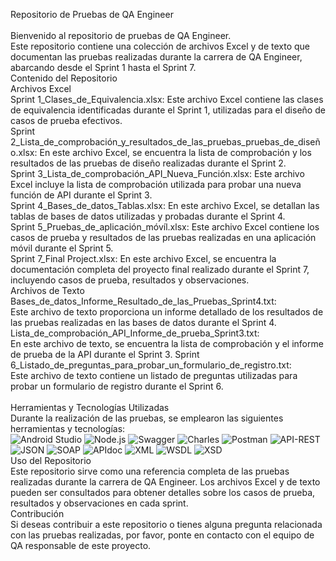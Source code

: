 Repositorio de Pruebas de QA Engineer
<br>
<br>
Bienvenido al repositorio de pruebas de QA Engineer. 
<br>
Este repositorio contiene una colección de archivos Excel y de texto que documentan las pruebas realizadas durante la carrera de QA Engineer, abarcando desde el Sprint 1 hasta el Sprint 7.
<br>
Contenido del Repositorio
<br>
Archivos Excel
<br>
Sprint 1_Clases_de_Equivalencia.xlsx: Este archivo Excel contiene las clases de equivalencia identificadas durante el Sprint 1, utilizadas para el diseño de casos de prueba efectivos.
<br>
Sprint 2_Lista_de_comprobación_y_resultados_de_las_pruebas_pruebas_de_diseño.xlsx: En este archivo Excel, se encuentra la lista de comprobación y los resultados de las pruebas de diseño realizadas durante el Sprint 2.
<br>
Sprint 3_Lista_de_comprobación_API_Nueva_Función.xlsx: Este archivo Excel incluye la lista de comprobación utilizada para probar una nueva función de API durante el Sprint 3.
<br>
Sprint 4_Bases_de_datos_Tablas.xlsx: En este archivo Excel, se detallan las tablas de bases de datos utilizadas y probadas durante el Sprint 4.
<br>
Sprint 5_Pruebas_de_aplicación_móvíl.xlsx: Este archivo Excel contiene los casos de prueba y resultados de las pruebas realizadas en una aplicación móvil durante el Sprint 5.
<br>
Sprint 7_Final Project.xlsx: En este archivo Excel, se encuentra la documentación completa del proyecto final realizado durante el Sprint 7, incluyendo casos de prueba, resultados y observaciones.
<br>
Archivos de Texto
<br>
Bases_de_datos_Informe_Resultado_de_las_Pruebas_Sprint4.txt: <br>Este archivo de texto proporciona un informe detallado de los resultados de las pruebas realizadas en las bases de datos durante el Sprint 4.
Lista_de_comprobación_API_Informe_de_prueba_Sprint3.txt: <br>En este archivo de texto, se encuentra la lista de comprobación y el informe de prueba de la API durante el Sprint 3.
Sprint 6_Listado_de_preguntas_para_probar_un_formulario_de_registro.txt: <br>Este archivo de texto contiene un listado de preguntas utilizadas para probar un formulario de registro durante el Sprint 6.
<br>
<br>
Herramientas y Tecnologías Utilizadas
<br>
Durante la realización de las pruebas, se emplearon las siguientes herramientas y tecnologías:
<br>
![Android Studio](https://img.shields.io/badge/Android%20Studio-3DDC84?style=for-the-badge&logo=android-studio&logoColor=white)
![Node.js](https://img.shields.io/badge/Node.js-43853D?style=for-the-badge&logo=node.js&logoColor=white)
![Swagger](https://img.shields.io/badge/Swagger-85EA2D?style=for-the-badge&logo=swagger&logoColor=black)
![Charles](https://img.shields.io/badge/Charles-000000?style=for-the-badge&logo=charles&logoColor=white)
![Postman](https://img.shields.io/badge/Postman-FF6C37?style=for-the-badge&logo=postman&logoColor=white)
![API-REST](https://img.shields.io/badge/API-REST-009688?style=for-the-badge&logoColor=white)
![JSON](https://img.shields.io/badge/JSON-000000?style=for-the-badge&logo=json&logoColor=white)
![SOAP](https://img.shields.io/badge/SOAP-FFCA28?style=for-the-badge&logoColor=black)
![APIdoc](https://img.shields.io/badge/APIdoc-E8E8E8?style=for-the-badge&logoColor=black)
![XML](https://img.shields.io/badge/XML-F68212?style=for-the-badge&logo=xml&logoColor=white)
![WSDL](https://img.shields.io/badge/WSDL-0769AD?style=for-the-badge&logoColor=white)
![XSD](https://img.shields.io/badge/XSD-0077B5?style=for-the-badge&logoColor=white)
<br>
Uso del Repositorio
<br>
Este repositorio sirve como una referencia completa de las pruebas realizadas durante la carrera de QA Engineer. Los archivos Excel y de texto pueden ser consultados para obtener detalles sobre los casos de prueba, resultados y observaciones en cada sprint.
<br>
Contribución
<br>
Si deseas contribuir a este repositorio o tienes alguna pregunta relacionada con las pruebas realizadas, por favor, ponte en contacto con el equipo de QA responsable de este proyecto.


